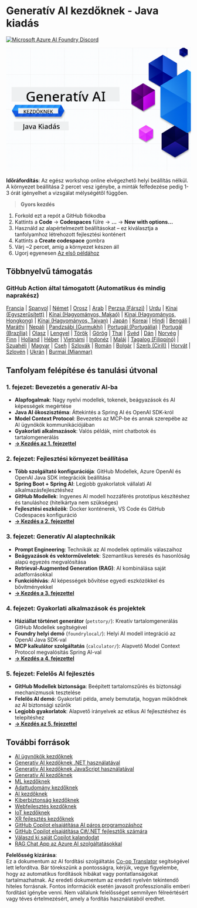 <!--
CO_OP_TRANSLATOR_METADATA:
{
  "original_hash": "b4c05c53b67571aee42e9532404f2fb8",
  "translation_date": "2025-07-28T11:05:57+00:00",
  "source_file": "README.md",
  "language_code": "hu"
}
-->
# Generatív AI kezdőknek - Java kiadás
[![Microsoft Azure AI Foundry Discord](https://dcbadge.limes.pink/api/server/ByRwuEEgH4)](https://discord.com/invite/ByRwuEEgH4)

![Generatív AI kezdőknek - Java kiadás](../../translated_images/beg-genai-series.8b48be9951cc574c25f8a3accba949bfd03c2f008e2c613283a1b47316fbee68.hu.png)

**Időráfordítás**: Az egész workshop online elvégezhető helyi beállítás nélkül. A környezet beállítása 2 percet vesz igénybe, a minták felfedezése pedig 1-3 órát igényelhet a vizsgálat mélységétől függően.

> **Gyors kezdés**

1. Forkold ezt a repót a GitHub fiókodba
2. Kattints a **Code** → **Codespaces** fülre → **...** → **New with options...**
3. Használd az alapértelmezett beállításokat – ez kiválasztja a tanfolyamhoz létrehozott fejlesztési konténert
4. Kattints a **Create codespace** gombra
5. Várj ~2 percet, amíg a környezet készen áll
6. Ugorj egyenesen [Az első példához](./02-SetupDevEnvironment/README.md#step-2-create-a-github-personal-access-token)

## Többnyelvű támogatás

### GitHub Action által támogatott (Automatikus és mindig naprakész)

[Francia](../fr/README.md) | [Spanyol](../es/README.md) | [Német](../de/README.md) | [Orosz](../ru/README.md) | [Arab](../ar/README.md) | [Perzsa (Fárszi)](../fa/README.md) | [Urdu](../ur/README.md) | [Kínai (Egyszerűsített)](../zh/README.md) | [Kínai (Hagyományos, Makaó)](../mo/README.md) | [Kínai (Hagyományos, Hongkong)](../hk/README.md) | [Kínai (Hagyományos, Tajvan)](../tw/README.md) | [Japán](../ja/README.md) | [Koreai](../ko/README.md) | [Hindi](../hi/README.md) | [Bengáli](../bn/README.md) | [Maráthi](../mr/README.md) | [Nepáli](../ne/README.md) | [Pandzsábi (Gurmukhi)](../pa/README.md) | [Portugál (Portugália)](../pt/README.md) | [Portugál (Brazília)](../br/README.md) | [Olasz](../it/README.md) | [Lengyel](../pl/README.md) | [Török](../tr/README.md) | [Görög](../el/README.md) | [Thai](../th/README.md) | [Svéd](../sv/README.md) | [Dán](../da/README.md) | [Norvég](../no/README.md) | [Finn](../fi/README.md) | [Holland](../nl/README.md) | [Héber](../he/README.md) | [Vietnámi](../vi/README.md) | [Indonéz](../id/README.md) | [Maláj](../ms/README.md) | [Tagalog (Filippínó)](../tl/README.md) | [Szuahéli](../sw/README.md) | [Magyar](./README.md) | [Cseh](../cs/README.md) | [Szlovák](../sk/README.md) | [Román](../ro/README.md) | [Bolgár](../bg/README.md) | [Szerb (Cirill)](../sr/README.md) | [Horvát](../hr/README.md) | [Szlovén](../sl/README.md) | [Ukrán](../uk/README.md) | [Burmai (Mianmar)](../my/README.md)

## Tanfolyam felépítése és tanulási útvonal

### **1. fejezet: Bevezetés a generatív AI-ba**
- **Alapfogalmak**: Nagy nyelvi modellek, tokenek, beágyazások és AI képességek megértése
- **Java AI ökoszisztéma**: Áttekintés a Spring AI és OpenAI SDK-król
- **Model Context Protocol**: Bevezetés az MCP-be és annak szerepébe az AI ügynökök kommunikációjában
- **Gyakorlati alkalmazások**: Valós példák, mint chatbotok és tartalomgenerálás
- **[→ Kezdés az 1. fejezettel](./01-IntroToGenAI/README.md)**

### **2. fejezet: Fejlesztési környezet beállítása**
- **Több szolgáltató konfigurációja**: GitHub Modellek, Azure OpenAI és OpenAI Java SDK integrációk beállítása
- **Spring Boot + Spring AI**: Legjobb gyakorlatok vállalati AI alkalmazásfejlesztéshez
- **GitHub Modellek**: Ingyenes AI modell hozzáférés prototípus készítéshez és tanuláshoz (hitelkártya nem szükséges)
- **Fejlesztési eszközök**: Docker konténerek, VS Code és GitHub Codespaces konfiguráció
- **[→ Kezdés a 2. fejezettel](./02-SetupDevEnvironment/README.md)**

### **3. fejezet: Generatív AI alaptechnikák**
- **Prompt Engineering**: Technikák az AI modellek optimális válaszaihoz
- **Beágyazások és vektorműveletek**: Szemantikus keresés és hasonlóság alapú egyezés megvalósítása
- **Retrieval-Augmented Generation (RAG)**: AI kombinálása saját adatforrásokkal
- **Funkcióhívás**: AI képességek bővítése egyedi eszközökkel és bővítményekkel
- **[→ Kezdés a 3. fejezettel](./03-CoreGenerativeAITechniques/README.md)**

### **4. fejezet: Gyakorlati alkalmazások és projektek**
- **Háziállat történet generátor** (`petstory/`): Kreatív tartalomgenerálás GitHub Modellek segítségével
- **Foundry helyi demó** (`foundrylocal/`): Helyi AI modell integráció az OpenAI Java SDK-val
- **MCP kalkulátor szolgáltatás** (`calculator/`): Alapvető Model Context Protocol megvalósítás Spring AI-val
- **[→ Kezdés a 4. fejezettel](./04-PracticalSamples/README.md)**

### **5. fejezet: Felelős AI fejlesztés**
- **GitHub Modellek biztonsága**: Beépített tartalomszűrés és biztonsági mechanizmusok tesztelése
- **Felelős AI demó**: Gyakorlati példa, amely bemutatja, hogyan működnek az AI biztonsági szűrők
- **Legjobb gyakorlatok**: Alapvető irányelvek az etikus AI fejlesztéshez és telepítéshez
- **[→ Kezdés az 5. fejezettel](./05-ResponsibleGenAI/README.md)**

## További források

- [AI ügynökök kezdőknek](https://github.com/microsoft/ai-agents-for-beginners)
- [Generatív AI kezdőknek .NET használatával](https://github.com/microsoft/Generative-AI-for-beginners-dotnet)
- [Generatív AI kezdőknek JavaScript használatával](https://github.com/microsoft/generative-ai-with-javascript)
- [Generatív AI kezdőknek](https://github.com/microsoft/generative-ai-for-beginners)
- [ML kezdőknek](https://aka.ms/ml-beginners)
- [Adattudomány kezdőknek](https://aka.ms/datascience-beginners)
- [AI kezdőknek](https://aka.ms/ai-beginners)
- [Kiberbiztonság kezdőknek](https://github.com/microsoft/Security-101)
- [Webfejlesztés kezdőknek](https://aka.ms/webdev-beginners)
- [IoT kezdőknek](https://aka.ms/iot-beginners)
- [XR fejlesztés kezdőknek](https://github.com/microsoft/xr-development-for-beginners)
- [GitHub Copilot elsajátítása AI páros programozáshoz](https://aka.ms/GitHubCopilotAI)
- [GitHub Copilot elsajátítása C#/.NET fejlesztők számára](https://github.com/microsoft/mastering-github-copilot-for-dotnet-csharp-developers)
- [Válaszd ki saját Copilot kalandodat](https://github.com/microsoft/CopilotAdventures)
- [RAG Chat App az Azure AI szolgáltatásokkal](https://github.com/Azure-Samples/azure-search-openai-demo-java)

**Felelősség kizárása**:  
Ez a dokumentum az AI fordítási szolgáltatás [Co-op Translator](https://github.com/Azure/co-op-translator) segítségével lett lefordítva. Bár törekszünk a pontosságra, kérjük, vegye figyelembe, hogy az automatikus fordítások hibákat vagy pontatlanságokat tartalmazhatnak. Az eredeti dokumentum az eredeti nyelvén tekintendő hiteles forrásnak. Fontos információk esetén javasolt professzionális emberi fordítást igénybe venni. Nem vállalunk felelősséget semmilyen félreértésért vagy téves értelmezésért, amely a fordítás használatából eredhet.